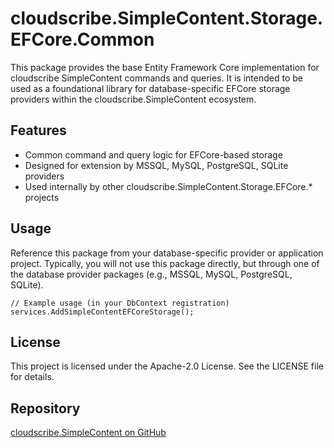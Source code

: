 # cloudscribe.SimpleContent.Storage.EFCore.Common

This package provides the base Entity Framework Core implementation for cloudscribe SimpleContent commands and queries. It is intended to be used as a foundational library for database-specific EFCore storage providers within the cloudscribe.SimpleContent ecosystem.

## Features
- Common command and query logic for EFCore-based storage
- Designed for extension by MSSQL, MySQL, PostgreSQL, SQLite providers
- Used internally by other cloudscribe.SimpleContent.Storage.EFCore.* projects

## Usage
Reference this package from your database-specific provider or application project. Typically, you will not use this package directly, but through one of the database provider packages (e.g., MSSQL, MySQL, PostgreSQL, SQLite).

```
// Example usage (in your DbContext registration)
services.AddSimpleContentEFCoreStorage();
```

## License
This project is licensed under the Apache-2.0 License. See the LICENSE file for details.

## Repository
[cloudscribe.SimpleContent on GitHub](https://github.com/cloudscribe/cloudscribe.SimpleContent)
